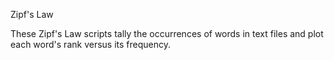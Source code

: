 Zipf's Law

These Zipf's Law scripts tally the occurrences of words 
in text files and plot each word's rank versus its frequency.
